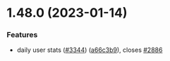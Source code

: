 # 1.48.0 (2023-01-14)


### Features

* daily user stats ([#3344](https://github.com/EddieHubCommunity/LinkFree/issues/3344)) ([a66c3b9](https://github.com/EddieHubCommunity/LinkFree/commit/a66c3b92dfd9cb12f5f37d48c383a4103b6b052c)), closes [#2886](https://github.com/EddieHubCommunity/LinkFree/issues/2886)



